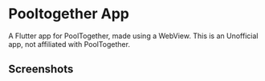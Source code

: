 # Pooltogether App

A Flutter app for PoolTogether, made using a WebView.
This is an Unofficial app, not affiliated with PoolTogether.

## Screenshots
